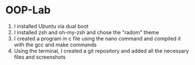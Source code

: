 # OOP-Lab
1. I installed Ubuntu via dual boot
2. I installed zsh and oh-my-zsh and chose the "radom" theme
3. I created a program in c file using the nano command and compiled it with the gcc and make commands
4. Using the terminal, I created a git repository and added all the necessary files and screenshots
